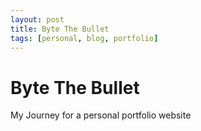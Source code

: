 ```yaml
---
layout: post
title: Byte The Bullet
tags: [personal, blog, portfolio]
---
```


Byte The Bullet
===============

My Journey for a personal portfolio website